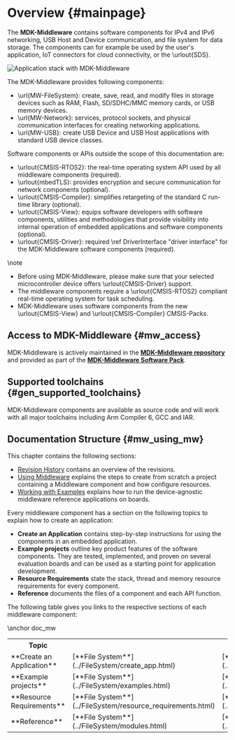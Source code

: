 # Overview {#mainpage}

The **MDK-Middleware** contains software components for IPv4 and IPv6 networking, USB Host and Device
communication, and file system for data storage. The components can for example be used by the user's application, IoT
connectors for cloud connectivity, or the \urlout{SDS}.

![Application stack with MDK-Middleware](./images/MDK-Middleware.svg)

The MDK-Middleware provides following components:

- \url{MW-FileSystem}: create, save, read, and modify files in storage devices such as RAM, Flash, SD/SDHC/MMC memory cards,
  or USB memory devices.
- \url{MW-Network}: services, protocol sockets, and physical communication interfaces for creating networking applications.
- \url{MW-USB}: create USB Device and USB Host applications with standard USB device classes.

Software components or APIs outside the scope of this documentation are:

- \urlout{CMSIS-RTOS2}: the real-time operating system API used by all middleware components (required).
- \urlout{mbedTLS}: provides encryption and secure communication for network components (optional).
- \urlout{CMSIS-Compiler}: simplifies retargeting of the standard C run-time library (optional).
- \urlout{CMSIS-View}: equips software developers with software components, utilities and methodologies that provide
  visibility into internal operation of embedded applications and software components (optional).
- \urlout{CMSIS-Driver}: required \ref DriverInterface "driver interface" for the MDK-Middleware software components  (required).

\note
- Before using MDK-Middleware, please make sure that your selected microcontroller device offers \urlout{CMSIS-Driver} support.
- The middleware components require a \urlout{CMSIS-RTOS2} compliant real-time operating system for task scheduling.
- MDK-Middleware uses software components from the new \urlout{CMSIS-View} and \urlout{CMSIS-Compiler} CMSIS-Packs.

## Access to MDK-Middleware {#mw_access}

MDK-Middleware is actively maintained in the [**MDK-Middleware repository**](https://github.com/ARM-software/MDK-Middleware) and provided as part of the [**MDK-Middleware Software Pack**](https://www.keil.arm.com/packs/mdk-middleware-keil).

## Supported toolchains {#gen_supported_toolchains}

MDK-Middleware components are available as source code and will work with all major toolchains including Arm Compiler 6, GCC and IAR.

## Documentation Structure {#mw_using_mw}

This chapter contains the following sections:

- [Revision History](revision_history.md) contains an overview of the revisions.
- [Using Middleware](using_mw.md) explains the steps to create from scratch a project containing a Middleware component and how configure resources.
- [Working with Examples](work_with_examples.md) explains how to run the device-agnostic middleware reference applications on boards.

Every middleware component has a section on the following topics to explain how to create an application:

- **Create an Application** contains step-by-step instructions for using the components in an embedded application.
- **Example projects** outline key product features of the software components. They are tested, implemented, and proven on several evaluation boards and can be used as a starting point for application development.
- **Resource Requirements** state the stack, thread and memory resource requirements for every component.
- **Reference** documents the files of a component and each API function.

The following table gives you links to the respective sections of each middleware component:

\anchor doc_mw
<table class="doxtable">
  <tr>
    <th>Topic</th>
    <th colspan="5" style="text-align:center;">Links to Documentation</th>
  </tr>
  <tr>
    <td>**Create an Application**</td>
    <td>[**File System**](../FileSystem/create_app.html)</td>
    <td>[**Network**](../Network/create_app.html)</td>
    <td>[**USB Device**](../USB/usbd_create_app.html)</td>
    <td>[**USB Host**](../USB/usbh_create_app.html)</td>
  </tr>
  <tr>
    <td>**Example projects**</td>
    <td>[**File System**](../FileSystem/examples.html)</td>
    <td>[**Network**](../Network/examples.html)</td>
    <td>[**USB Device**](../USB/usbd_examples.html)</td>
    <td>[**USB Host**](../USB/usbh_examples.html)</td>
  </tr>
  <tr>
    <td>**Resource Requirements**</td>
    <td>[**File System**](../FileSystem/resource_requirements.html)</td>
    <td>[**Network**](../Network/resource_requirements.html)</td>
    <td>[**USB Device**](../USB/resource_requirements.html#usbd_res_req)</td>
    <td>[**USB Host**](../USB/resource_requirements.html#usbh_res_req)</td>
  </tr>
  <tr>
    <td>**Reference**</td>
    <td>[**File System**](../FileSystem/modules.html)</td>
    <td>[**Network**](../Network/modules.html)</td>
    <td>[**USB Device**](../USB/group__usbd.html)</td>
    <td>[**USB Host**](../USB/group__usbh.html)</td>
  </tr>
</table>
